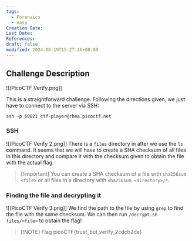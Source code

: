 ```yaml
---
tags:
  - Forensics
  - easy
Creation Date: 
Last Date: 
References: 
draft: false
modified: 2024-08-19T15:27:16+08:00
---
```

## Challenge Description

![[PicoCTF Verify.png]]

This is a straightforward challenge. Following the directions given, we just have to connect to the server via SSH:
```
ssh -p 60821 ctf-player@rhea.picoctf.net
```



### SSH 

![[PicoCTF Verify 2.png]]
There is a `files` directory in after we use the `ls` command. It seems that we will have to create a SHA checksum of all files in this directory and compare it with the checksum given to obtain the file with the actual flag. 

>[!important]  You can create a SHA checksum of a file with `sha256sum <file>` or all files in a directory with `sha256sum <directory>/*`.



### Finding the file and decrypting it

![[PicoCTF Verify 3.png]]
We find the path to the file by using `grep` to find the file with the same checksum.  We can then run `/decrypt.sh files/<file>` to obtain the flag!




> [!NOTE] Flag
> picoCTF{trust_but_verify_2cdcb2de}




